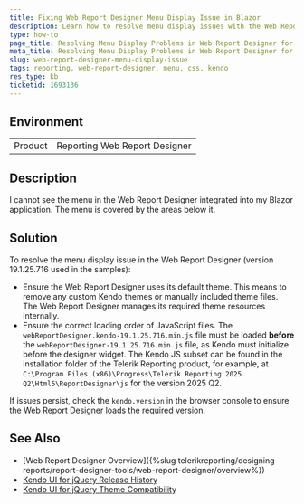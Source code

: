 ```yaml
---
title: Fixing Web Report Designer Menu Display Issue in Blazor
description: Learn how to resolve menu display issues with the Web Report Designer in Blazor.
type: how-to
page_title: Resolving Menu Display Problems in Web Report Designer for Blazor
meta_title: Resolving Menu Display Problems in Web Report Designer for Blazor
slug: web-report-designer-menu-display-issue
tags: reporting, web-report-designer, menu, css, kendo
res_type: kb
ticketid: 1693136
---
```


## Environment

<table>
    <tbody>
        <tr>
            <td> Product </td>
            <td> Reporting Web Report Designer </td>
        </tr>
    </tbody>
</table>

## Description

I cannot see the menu in the Web Report Designer integrated into my Blazor application. The menu is covered by the areas below it. 

## Solution

To resolve the menu display issue in the Web Report Designer (version 19.1.25.716 used in the samples):

* Ensure the Web Report Designer uses its default theme. This means to remove any custom Kendo themes or manually included theme files. The Web Report Designer manages its required theme resources internally.
* Ensure the correct loading order of JavaScript files. The `webReportDesigner.kendo-19.1.25.716.min.js` file must be loaded **before** the `webReportDesigner-19.1.25.716.min.js` file, as Kendo must initialize before the designer widget. The Kendo JS subset can be found in the installation folder of the Telerik Reporting product, for example, at `C:\Program Files (x86)\Progress\Telerik Reporting 2025 Q2\Html5\ReportDesigner\js` for the version 2025 Q2.

If issues persist, check the `kendo.version` in the browser console to ensure the Web Report Designer loads the required version.

## See Also

* [Web Report Designer Overview]({%slug telerikreporting/designing-reports/report-designer-tools/web-report-designer/overview%})
* [Kendo UI for jQuery Release History](https://www.telerik.com/support/whats-new/kendo-ui/release-history/kendo-ui-for-jquery-2025-1-227)
* [Kendo UI for jQuery Theme Compatibility](https://www.telerik.com/kendo-jquery-ui/documentation/styles-and-layout/sass-themes/compatibility)
